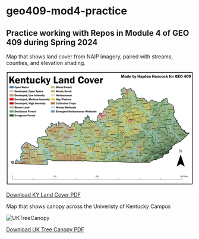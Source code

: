 # geo409-mod4-practice

## Practice working with Repos in Module 4 of GEO 409 during Spring 2024

Map that shows land cover from NAIP imagery, paired with streams, counties, and elevation shading.

![KYLandCover](pngs\KYLandCover-1.png)

[Download KY Land Cover PDF](KYLandCover.pdf)

Map that shows canopy across the Univeristy of Kentucky Campus

![UKTreeCanopy](pngs\UKTreeCanopy.png)

[Download UK Tree Canopy PDF](UKTreeCanopy.pdf)